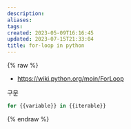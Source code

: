 ```yaml
---
description:
aliases: 
tags: 
created: 2023-05-09T16:16:45
updated: 2023-07-15T21:33:04
title: for-loop in python
---
```

{% raw %}

- https://wiki.python.org/moin/ForLoop

구문

```python
for {{variable}} in {{iterable}}
```

{% endraw %}
